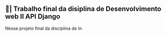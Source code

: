 ## 📑| Trabalho final da disiplina de Desenvolvimento web II API Django

  Nesse projeto final da disciplina de In
